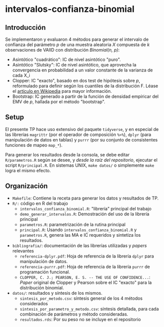 # intervalos-confianza-binomial

## Introducción
Se implementaron y evaluaron 4 métodos para generar el intervalo de confianza del
parámetro _p_ de una muestra aleatoria _X_ compuesta de _k_ observaciones de
VAIID con distribución _Binomial(n, p)_:
- Asintótico "cuadrático": IC de nivel asintótico "puro".
- Asintótico "Slutsky": IC de nivel asintótico, que aprovecha la convergencia
    en probabilidad a un valor constante de la varianza de cada X_i
- Clopper: IC "exacto", basado en dos test de hipótesis sobre _p_, reformulado
    para definir según los cuantiles de la distribución F. Léase el 
    [artículo en Wikipedia](https://en.wikipedia.org/wiki/Binomial_proportion_confidence_interval#Clopper%E2%80%93Pearson_interval) para mayor información.
- Bootstrap: IC generado a partir de la función de densidad empíricar del EMV
    de _p_, hallada por el método "bootstrap".

## Setup
El presente TP hace uso extensivo del paquete `tidyverse`, y en especial de las
librerías `magrittr` (por el operador de composición `%>%`), `dplyr` (para
manipulación de datos en tablas) y `purrr` (por su conjunto de consistentes
funciones de mapeo `map_*`).

Para generar los resultados desde la consola, se debe editar `R/parametros.R`
según se desee, y _desde la raíz del repositorio_, ejecutar el script
`R/principal.R`. En sistemas UNIX, `make datos/` o simplemente `make` logra
el mismo efecto.

## Organización
- `Makefile`: Contiene la receta para generar los datos y resultados de TP.
- `R/:` código en R del trabajo
  - `intervalos_confianza_binomial.R`: "librería" principal del trabajo
  - `demo_generar_intervalos.R`: Demostración del uso de la librería principal
  - `parametros.R`: parametrización de la rutina principal
  - `principal.R`: Usando `intervalos_confianza_binomial.R` y `parametros.R`,
      genera las MA e IC requeridos y sintetiza los resultados.
- `bibliografia/`: documentación de las librerías utilizadas y _papers_ relevantes
  - `referencia-dplyr.pdf`: Hoja de referencia de la librería `dplyr` para
      manipulación de datos.
  - `referencia-purrr.pdf`: Hoja de referencia de la librería `purrr` de
      programación funcional.
  - `CLOPPER, C. J.; PEARSON, E. S. -- THE USE OF CONFIDENCE...`: _Paper_ original
      de Clopper y Pearson sobre el IC "exacto" para la distribución binomial.
- `datos/`: resultados y síntesis de los mismos.
  - `sintesis_por_metodo.csv`: síntesis general de los 4 métodos considerados
  - `sintesis_por_parametro_y_metodo.csv`: síntesis detallada, para cada
     combinación de parámetros y método consideradas.
  - `resultados.rds`: Por su peso no se incluye en el repositorio
